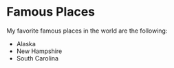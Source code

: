 # Famous Places

My favorite famous places in the world are the following:

* Alaska
* New Hampshire
* South Carolina 
